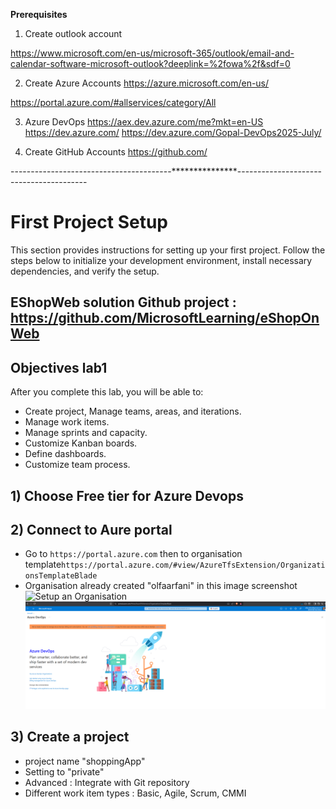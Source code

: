 **Prerequisites**
1. Create outlook account

https://www.microsoft.com/en-us/microsoft-365/outlook/email-and-calendar-software-microsoft-outlook?deeplink=%2fowa%2f&sdf=0 

2. Create Azure Accounts 
https://azure.microsoft.com/en-us/ 

https://portal.azure.com/#allservices/category/All 

3. Azure DevOps
https://aex.dev.azure.com/me?mkt=en-US 
https://dev.azure.com/ 
https://dev.azure.com/Gopal-DevOps2025-July/ 

 4. Create GitHub Accounts 
https://github.com/ 

----------------------------------------***************----------------------------------------

# First Project Setup

This section provides instructions for setting up your first project. Follow the steps below to initialize your development environment, install necessary dependencies, and verify the setup.

## EShopWeb solution Github project : https://github.com/MicrosoftLearning/eShopOnWeb

## Objectives lab1
After you complete this lab, you will be able to:

- Create project, Manage teams, areas, and iterations.
- Manage work items.
- Manage sprints and capacity.
- Customize Kanban boards.
- Define dashboards.
- Customize team process.


## 1) Choose Free tier for Azure Devops
## 2) Connect to Aure portal
 
 - Go to `https://portal.azure.com` then to organisation template`https://portal.azure.com/#view/AzureTfsExtension/OrganizationsTemplateBlade`
 - Organisation already created "olfaarfani" in this image screenshot
  ![Setup an Organisation](./image.png)
  ![Organisation](./organisation.png)

 ## 3) Create a project
  - project name "shoppingApp"
  - Setting to "private"
  - Advanced : Integrate with Git repository
  - Different work item types : Basic, Agile, Scrum, CMMI
